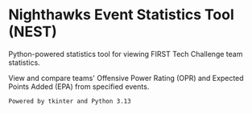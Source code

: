 # Nighthawks Event Statistics Tool (NEST)
Python-powered statistics tool for viewing FIRST Tech Challenge team statistics.

View and compare teams' Offensive Power Rating (OPR) and Expected Points Added (EPA) from specified events.

`Powered by tkinter and Python 3.13`